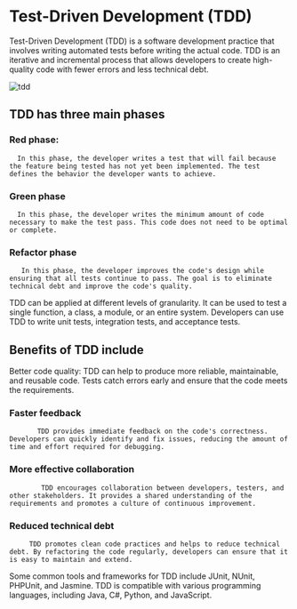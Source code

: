 # Test-Driven Development (TDD)
Test-Driven Development (TDD) is a software development practice that involves writing automated tests before writing the actual code. TDD is an iterative and incremental process that allows developers to create high-quality code with fewer errors and less technical debt.

![tdd](https://user-images.githubusercontent.com/125833255/227724402-374d8027-7ecb-4c41-ae1a-a58975071abb.jpg)

## TDD has three main phases
### Red phase: 
      In this phase, the developer writes a test that will fail because the feature being tested has not yet been implemented. The test defines the behavior the developer wants to achieve.


### Green phase
      In this phase, the developer writes the minimum amount of code necessary to make the test pass. This code does not need to be optimal or complete.

### Refactor phase 
       In this phase, the developer improves the code's design while ensuring that all tests continue to pass. The goal is to eliminate technical debt and improve the code's quality.

TDD can be applied at different levels of granularity. It can be used to test a single function, a class, a module, or an entire system. Developers can use TDD to write unit tests, integration tests, and acceptance tests.

## Benefits of TDD include

Better code quality: TDD can help to produce more reliable, maintainable, and reusable code. Tests catch errors early and ensure that the code meets the requirements.

### Faster feedback
           TDD provides immediate feedback on the code's correctness. Developers can quickly identify and fix issues, reducing the amount of time and effort required for debugging.

### More effective collaboration
            TDD encourages collaboration between developers, testers, and other stakeholders. It provides a shared understanding of the requirements and promotes a culture of continuous improvement.

### Reduced technical debt 
         TDD promotes clean code practices and helps to reduce technical debt. By refactoring the code regularly, developers can ensure that it is easy to maintain and extend.

Some common tools and frameworks for TDD include JUnit, NUnit, PHPUnit, and Jasmine. TDD is compatible with various programming languages, including Java, C#, Python, and JavaScript.
